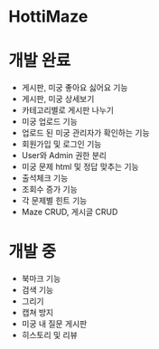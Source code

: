 # HottiMaze

# 개발 완료
- 게시판, 미궁 좋아요 싫어요 기능
- 게시판, 미궁 상세보기
- 카테고리별로 게시판 나누기
- 미궁 업로드 기능
- 업로드 된 미궁 관리자가 확인하는 기능
- 회원가입 및 로그인 기능
- User와 Admin 권한 분리
- 미궁 문제 html 및 정답 맞추는 기능
- 출석체크 기능
- 조회수 증가 기능
- 각 문제별 힌트 기능
- Maze CRUD, 게시글 CRUD
# 개발 중
- 북마크 기능
- 검색 기능
- 그리기
- 캡쳐 방지
- 미궁 내 질문 게시판
- 히스토리 및 리뷰
